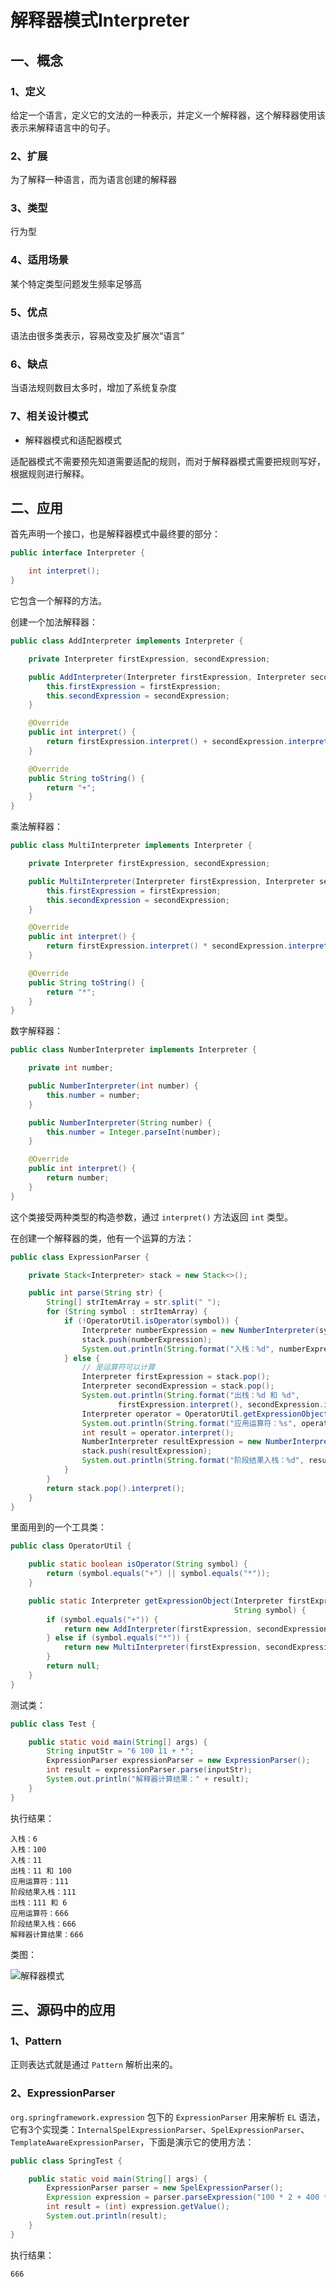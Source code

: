 # 解释器模式Interpreter

<Counter :path="'pattern'" :name="'解释器模式Interpreter'"></Counter>

## 一、概念

### 1、定义

给定一个语言，定义它的文法的一种表示，并定义一个解释器，这个解释器使用该表示来解释语言中的句子。

### 2、扩展

为了解释一种语言，而为语言创建的解释器

### 3、类型

行为型

### 4、适用场景

某个特定类型问题发生频率足够高

### 5、优点

语法由很多类表示，容易改变及扩展次“语言”

### 6、缺点

当语法规则数目太多时，增加了系统复杂度

### 7、相关设计模式

* 解释器模式和适配器模式

适配器模式不需要预先知道需要适配的规则，而对于解释器模式需要把规则写好，根据规则进行解释。

## 二、应用

首先声明一个接口，也是解释器模式中最终要的部分：

```java
public interface Interpreter {

    int interpret();
}
```

它包含一个解释的方法。

创建一个加法解释器：

```java
public class AddInterpreter implements Interpreter {

    private Interpreter firstExpression, secondExpression;

    public AddInterpreter(Interpreter firstExpression, Interpreter secondExpression) {
        this.firstExpression = firstExpression;
        this.secondExpression = secondExpression;
    }

    @Override
    public int interpret() {
        return firstExpression.interpret() + secondExpression.interpret();
    }

    @Override
    public String toString() {
        return "+";
    }
}
```

乘法解释器：

```java
public class MultiInterpreter implements Interpreter {

    private Interpreter firstExpression, secondExpression;

    public MultiInterpreter(Interpreter firstExpression, Interpreter secondExpression) {
        this.firstExpression = firstExpression;
        this.secondExpression = secondExpression;
    }

    @Override
    public int interpret() {
        return firstExpression.interpret() * secondExpression.interpret();
    }

    @Override
    public String toString() {
        return "*";
    }
}
```

数字解释器：

```java
public class NumberInterpreter implements Interpreter {

    private int number;

    public NumberInterpreter(int number) {
        this.number = number;
    }

    public NumberInterpreter(String number) {
        this.number = Integer.parseInt(number);
    }

    @Override
    public int interpret() {
        return number;
    }
}
```

这个类接受两种类型的构造参数，通过 `interpret()` 方法返回 `int` 类型。

在创建一个解释器的类，他有一个运算的方法：

```java
public class ExpressionParser {

    private Stack<Interpreter> stack = new Stack<>();

    public int parse(String str) {
        String[] strItemArray = str.split(" ");
        for (String symbol : strItemArray) {
            if (!OperatorUtil.isOperator(symbol)) {
                Interpreter numberExpression = new NumberInterpreter(symbol);
                stack.push(numberExpression);
                System.out.println(String.format("入栈：%d", numberExpression.interpret()));
            } else {
                // 是运算符可以计算
                Interpreter firstExpression = stack.pop();
                Interpreter secondExpression = stack.pop();
                System.out.println(String.format("出栈：%d 和 %d",
                        firstExpression.interpret(), secondExpression.interpret()));
                Interpreter operator = OperatorUtil.getExpressionObject(firstExpression, secondExpression, symbol);
                System.out.println(String.format("应用运算符：%s", operator));
                int result = operator.interpret();
                NumberInterpreter resultExpression = new NumberInterpreter(result);
                stack.push(resultExpression);
                System.out.println(String.format("阶段结果入栈：%d", resultExpression.interpret()));
            }
        }
        return stack.pop().interpret();
    }
}
```

里面用到的一个工具类：

```java
public class OperatorUtil {

    public static boolean isOperator(String symbol) {
        return (symbol.equals("+") || symbol.equals("*"));
    }

    public static Interpreter getExpressionObject(Interpreter firstExpression, Interpreter secondExpression,
                                                  String symbol) {
        if (symbol.equals("+")) {
            return new AddInterpreter(firstExpression, secondExpression);
        } else if (symbol.equals("*")) {
            return new MultiInterpreter(firstExpression, secondExpression);
        }
        return null;
    }
}
```

测试类：

```java
public class Test {

    public static void main(String[] args) {
        String inputStr = "6 100 11 + *";
        ExpressionParser expressionParser = new ExpressionParser();
        int result = expressionParser.parse(inputStr);
        System.out.println("解释器计算结果：" + result);
    }
}
```

执行结果：

```console
入栈：6
入栈：100
入栈：11
出栈：11 和 100
应用运算符：111
阶段结果入栈：111
出栈：111 和 6
应用运算符：666
阶段结果入栈：666
解释器计算结果：666
```

类图：

![解释器模式](https://yjtravel-public.oss-cn-beijing.aliyuncs.com/my-blog/pattern/interpreter.png)

## 三、源码中的应用

### 1、Pattern

正则表达式就是通过 `Pattern` 解析出来的。

### 2、ExpressionParser

`org.springframework.expression` 包下的 `ExpressionParser` 用来解析 `EL` 语法，它有3个实现类：`InternalSpelExpressionParser`、`SpelExpressionParser`、`TemplateAwareExpressionParser`，下面是演示它的使用方法：

```java
public class SpringTest {

    public static void main(String[] args) {
        ExpressionParser parser = new SpelExpressionParser();
        Expression expression = parser.parseExpression("100 * 2 + 400 * 1 + 66");
        int result = (int) expression.getValue();
        System.out.println(result);
    }
}
```

执行结果：

```console
666
```

<Valine></Valine>